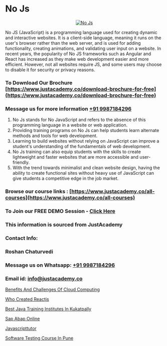 # No Js

<p align="center">
  <a href="https://justacademy.co/course-detail/javascript-training">
    <img src="https://justacademy.co/storage2/course_image/1676636853_course_image.webp" alt="No Js">
  </a>
</p>


No JS (JavaScript) is a programming language used for creating dynamic and interactive websites. It is a client-side language, meaning it runs on the user's browser rather than the web server, and is used for adding functionality, creating animations, and validating user input on a website. In recent years, the popularity of No JS frameworks such as Angular and React has increased as they make web development easier and more efficient. However, not all websites require JS, and some users may choose to disable it for security or privacy reasons.
### To Download Our Brochure [https://www.justacademy.co/download-brochure-for-free](https://www.justacademy.co/download-brochure-for-free)
### Message us for more information [+91 9987184296](https://api.whatsapp.com/send?phone=919987184296)
1) No Js stands for No JavaScript and refers to the absence of this programming language in a website or web application.
2) Providing training programs on No Js can help students learn alternate methods and tools for web development.
3) Learning to build websites without relying on JavaScript can improve a student's understanding of the fundamentals of web development.
4) No Js training can also equip students with the skills to create lightweight and faster websites that are more accessible and user-friendly.
5) With the trend towards minimalist and clean website design, having the ability to create functional sites without heavy use of JavaScript can give students a competitive edge in the job market.

### Browse our course links : [https://www.justacademy.co/all-courses](https://www.justacademy.co/all-courses) 
### To Join our FREE DEMO Session - [Click Here](https://www.justacademy.co/register-for-course-demo)


### This information is sourced from JustAcademy
### Contact Info:
### Roshan Chaturvedi
### Message us on Whatsapp: [+91 9987184296](https://api.whatsapp.com/send?phone=919987184296)
### Email id: [info@justacademy.co](mailto:info@justacademy.co)
                
[Benefits And Challenges Of Cloud Computing](https://www.linkedin.com/pulse/benefits-challenges-cloud-computing-justacademy-las-vegas-vmtqf?trackingId=tZDWSmNGsXe6Fg0xOa%2FCLg%3D%3D&lipi=urn%3Ali%3Apage%3Ad_flagship3_company_admin%3B72drtJzFRpOZi%2BIA7t6Uhg%3D%3D)

[Who Created Reactjs](https://www.linkedin.com/pulse/who-created-reactjs-justacademy-bay-area-qnarc?trackingId=WHSpvTiSx6OefXTRDSLIdQ%3D%3D&lipi=urn%3Ali%3Apage%3Ad_flagship3_company_admin%3BA%2BceJxOfQEyVvKB2rfxduA%3D%3D)

[Best Java Training Institutes In Kukatpally](https://medium.com/@mistersumit961/best-java-training-institutes-in-kukatpally-476ee8386f50)

[Sap Abap Online](https://medium.com/@negishivu99/sap-abap-online-e952803d3834)

[Javascripttutor](https://justacademyin.github.io/Articles/Javascripttutor)

[Software Testing Course In Pune](https://justacademyin.github.io/justacademy/software-testing-course-in-pune)

